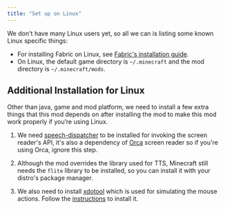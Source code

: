 ```yaml
---
title: "Set up on Linux"
---
```


We don't have many Linux users yet, so all we can is listing some known Linux specific things:

- For installing Fabric on Linux, see [Fabric's installation guide](https://docs.fabricmc.net/players/installing-fabric).
- On Linux, the default game directory is `~/.minecraft` and the mod directory is `~/.minecraft/mods`.

## Additional Installation for Linux

Other than java, game and mod platform, we need to install a few extra things that this mod depends on after installing the mod to make this mod work properly if you’re using Linux.

1. We need [speech-dispatcher](https://freebsoft.org/speechd) to be installed for invoking the screen reader's API, it's also a dependency of [Orca](https://help.gnome.org/users/orca/stable/index.html.en) screen reader so if you're using Orca, ignore this step.

2. Although the mod overrides the library used for TTS, Minecraft still needs the `flite` library to be installed, so you can install it with your distro's package manager.

3. We also need to install [xdotool](https://github.com/jordansissel/xdotool) which is used for simulating the mouse actions. Follow the [instructions](https://github.com/jordansissel/xdotool#installation) to install it.
